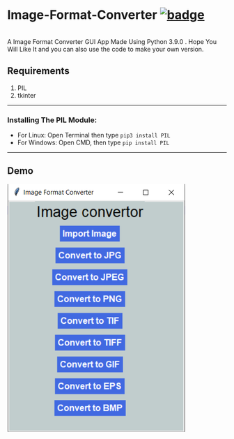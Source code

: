 # Image-Format-Converter [![badge](https://user-images.githubusercontent.com/53147926/126813493-eac8e014-e46c-46e1-b1ce-49a7e38144fd.png)](https://forthebadge.com)

<br>
A Image Format Converter GUI App Made Using Python 3.9.0 .
Hope You Will Like It and you can also use the code to make your own version.

## Requirements
1.  PIL
2.  tkinter

---

### Installing The PIL Module:
* For Linux: Open Terminal then type ```pip3 install PIL```
* For Windows: Open CMD, then type ```pip install PIL```

---
## Demo
<img src="Demo.png">
